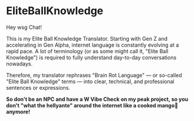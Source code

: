 # EliteBallKnowledge

Hey wsg Chat!

This is my Elite Ball Knowledge Translator. Starting with Gen Z and accelerating in Gen Alpha, internet language is constantly evolving at a rapid pace.
A lot of terminology (or as some might call it, "Elite Ball Knowledge") is required to fully understand day-to-day conversations nowadays.

Therefore, my translator rephrases "Brain Rot Language" — or so-called "Elite Ball Knowledge" terms — into clear, technical, and professional sentences or expressions.

__So don't be an NPC and have a W Vibe Check on my peak project, so you don't "what the hellyante" around the internet like a cooked mango🥭 anymore!__
